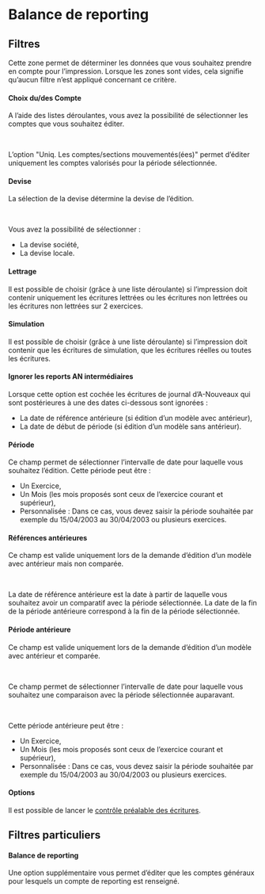 # Balance de reporting


## Filtres


Cette zone permet de déterminer les données que vous souhaitez prendre 
 en compte pour l’impression. Lorsque les zones sont vides, cela signifie 
 qu’aucun filtre n’est appliqué concernant ce critère.


#### Choix du/des Compte


A l’aide des listes déroulantes, vous avez la possibilité de sélectionner 
 les comptes que vous souhaitez éditer.


 


L’option "Uniq. Les comptes/sections mouvementés(ées)" permet 
 d’éditer uniquement les comptes valorisés pour la période sélectionnée.


#### Devise


La sélection de la devise détermine la devise de l’édition.


 


Vous avez la possibilité de sélectionner :


* La devise société,
* La devise locale.


#### Lettrage


Il est possible de choisir (grâce à une liste déroulante) si l’impression 
 doit contenir uniquement les écritures lettrées ou les écritures non lettrées 
 ou les écritures non lettrées sur 2 exercices.


#### Simulation


Il est possible de choisir (grâce à une liste déroulante) si l’impression 
 doit contenir que les écritures de simulation, que les écritures réelles 
 ou toutes les écritures.


#### Ignorer les reports AN intermédiaires


Lorsque cette option est cochée les écritures de journal d’A-Nouveaux 
 qui sont postérieures à une des dates ci-dessous sont ignorées :


* La date de référence 
 antérieure (si édition d’un modèle avec antérieur),
* La date de début 
 de période (si édition d’un modèle sans antérieur).


#### Période


Ce champ permet de sélectionner l’intervalle de date pour laquelle vous 
 souhaitez l’édition. Cette période peut être :


* Un Exercice,
* Un Mois 
 (les mois proposés sont ceux de l’exercice courant et supérieur),
* Personnalisée 
 : Dans ce cas, vous devez saisir la période souhaitée par exemple 
 du 15/04/2003 au 30/04/2003 ou plusieurs exercices.


#### Références antérieures


Ce champ est valide uniquement lors de la demande d’édition d’un modèle 
 avec antérieur mais non comparée.


 


La date de référence antérieure est la date à partir de laquelle vous 
 souhaitez avoir un comparatif avec la période sélectionnée. La date de 
 la fin de la période antérieure correspond à la fin de la période sélectionnée.


#### Période antérieure


Ce champ est valide uniquement lors de la demande d’édition d’un modèle 
 avec antérieur et comparée.


 


Ce champ permet de sélectionner l’intervalle de date pour laquelle vous 
 souhaitez une comparaison avec la période sélectionnée auparavant.


 


Cette période antérieure peut être :


* Un Exercice,
* Un Mois 
 (les mois proposés sont ceux de l’exercice courant et supérieur),
* Personnalisée 
 : Dans ce cas, vous devez saisir la période souhaitée par exemple 
 du 15/04/2003 au 30/04/2003 ou plusieurs exercices.


#### Options


Il est possible de lancer le [contrôle 
 préalable des écritures](../Ecritures/ControlePrealableEcrituresAvantImpression.md).


## Filtres particuliers


#### Balance de reporting


Une option supplémentaire vous permet d’éditer que les comptes généraux 
 pour lesquels un compte de reporting est renseigné.


